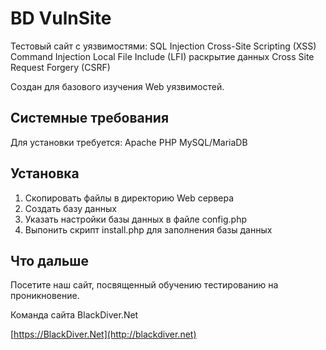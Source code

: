 BD VulnSite
==============
Тестовый сайт с уязвимостями:
SQL Injection
Cross-Site Scripting (XSS)
Command Injection
Local File Include (LFI)
раскрытие данных
Сross Site Request Forgery (CSRF)

Создан для базового изучения Web уязвимостей.

Системные требования
--------------------
Для установки требуется:
Apache
PHP
MySQL/MariaDB

Установка
---------
1) Скопировать файлы в директорию Web сервера
2) Создать базу данных
3) Указать настройки базы данных в файле config.php
4) Выпонить скрипт install.php для заполнения базы данных

Что дальше
----------
Посетите наш сайт, посвященный обучению тестированию на проникновение.

Команда сайта BlackDiver.Net

[https://BlackDiver.Net](http://blackdiver.net)
